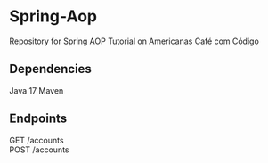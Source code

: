 # Spring-Aop
Repository for Spring AOP Tutorial on Americanas Café com Código

## Dependencies
Java 17
Maven

## Endpoints
GET /accounts \
POST /accounts
